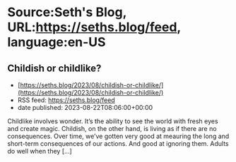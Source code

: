 # Source:Seth's Blog, URL:https://seths.blog/feed, language:en-US

## Childish or childlike?
 - [https://seths.blog/2023/08/childish-or-childlike/](https://seths.blog/2023/08/childish-or-childlike/)
 - RSS feed: https://seths.blog/feed
 - date published: 2023-08-22T08:06:00+00:00

Childlike involves wonder. It&#8217;s the ability to see the world with fresh eyes and create magic. Childish, on the other hand, is living as if there are no consequences. Over time, we&#8217;ve gotten very good at meauring the long and short-term consequences of our actions. And good at ignoring them. Adults do well when they [&#8230;]

